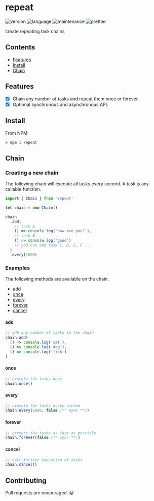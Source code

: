 # repeat

![version](https://img.shields.io/github/package-json/v/117/repeat?color=196DFF&style=flat-square)
![language](https://img.shields.io/github/languages/code-size/117/repeat?color=F1A42E&style=flat-square)
![maintenance](https://img.shields.io/github/workflow/status/117/repeat/test?style=flat-square)
![prettier](https://img.shields.io/static/v1?label=code%20style&message=prettier&color=ff51bc&style=flat-square)

create repeating task chains

## Contents

- [Features](#features)
- [Install](#install)
- [Chain](#chain)

## Features

- [x] Chain any number of tasks and repeat them once or forever.
- [x] Optional synchronous and asynchronous API.

## Install

From NPM:

```cmd
> npm i repeat
```

## Chain

### Creating a new chain

The following chain will execute all tasks every second. A task is any callable
function.

```javascript
import { Chain } from 'repeat'

let chain = new Chain()

chain
  .add(
    // task A
    () => console.log('how are you?'),
    // task B
    () => console.log('good')
    // you can add task C, D, E, F ...
  )
  .every(1000)
```

### Examples

The following methods are available on the chain.

- [add](#add)
- [once](#once)
- [every](#every)
- [forever](#forever)
- [cancel](#cancel)

#### add

```typescript
// add any number of tasks to the chain
chain.add(
  () => console.log('cat'),
  () => console.log('dog'),
  () => console.log('fish')
)
```

#### once

```typescript
// execute the tasks once
chain.once()
```

#### every

```typescript
// execute the tasks every second
chain.every(1000, false /** sync **/)
```

#### forever

```typescript
// execute the tasks as fast as possible
chain.forever(false /** sync **/)
```

#### cancel

```typescript
// halt further execution of tasks
chain.cancel()
```

## Contributing

Pull requests are encouraged. 😁
